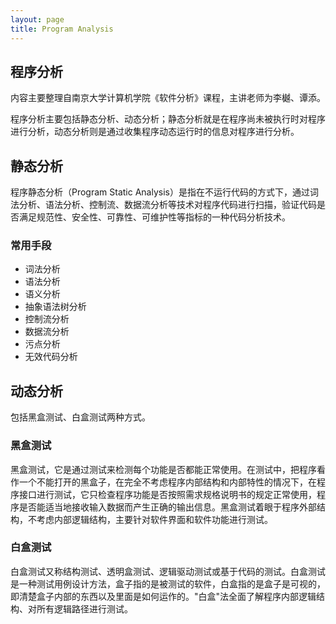 ```yaml
---
layout: page
title: Program Analysis
---
```


## 程序分析

内容主要整理自南京大学计算机学院《软件分析》课程，主讲老师为李樾、谭添。

程序分析主要包括静态分析、动态分析；静态分析就是在程序尚未被执行时对程序进行分析，动态分析则是通过收集程序动态运行时的信息对程序进行分析。

## 静态分析

程序静态分析（Program Static Analysis）是指在不运行代码的方式下，通过词法分析、语法分析、控制流、数据流分析等技术对程序代码进行扫描，验证代码是否满足规范性、安全性、可靠性、可维护性等指标的一种代码分析技术。

### 常用手段
* 词法分析
* 语法分析
* 语义分析
* 抽象语法树分析
* 控制流分析
* 数据流分析
* 污点分析
* 无效代码分析

## 动态分析
包括黑盒测试、白盒测试两种方式。

### 黑盒测试
黑盒测试，它是通过测试来检测每个功能是否都能正常使用。在测试中，把程序看作一个不能打开的黑盒子，在完全不考虑程序内部结构和内部特性的情况下，在程序接口进行测试，它只检查程序功能是否按照需求规格说明书的规定正常使用，程序是否能适当地接收输入数据而产生正确的输出信息。黑盒测试着眼于程序外部结构，不考虑内部逻辑结构，主要针对软件界面和软件功能进行测试。

### 白盒测试
白盒测试又称结构测试、透明盒测试、逻辑驱动测试或基于代码的测试。白盒测试是一种测试用例设计方法，盒子指的是被测试的软件，白盒指的是盒子是可视的，即清楚盒子内部的东西以及里面是如何运作的。"白盒"法全面了解程序内部逻辑结构、对所有逻辑路径进行测试。
